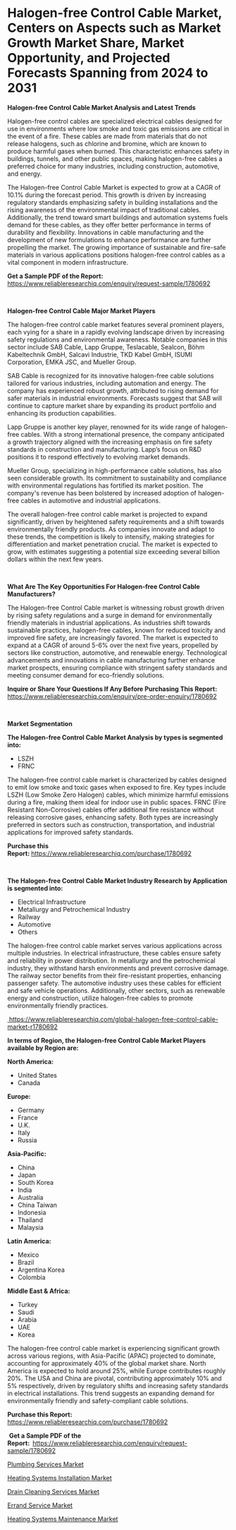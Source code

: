 <p><h1>Halogen-free Control Cable Market, Centers on Aspects such as Market Growth Market Share, Market Opportunity, and Projected Forecasts Spanning from 2024 to 2031</h1></p><p><strong>Halogen-free Control Cable Market Analysis and Latest Trends</strong></p>
<p><p>Halogen-free control cables are specialized electrical cables designed for use in environments where low smoke and toxic gas emissions are critical in the event of a fire. These cables are made from materials that do not release halogens, such as chlorine and bromine, which are known to produce harmful gases when burned. This characteristic enhances safety in buildings, tunnels, and other public spaces, making halogen-free cables a preferred choice for many industries, including construction, automotive, and energy.</p><p>The Halogen-free Control Cable Market is expected to grow at a CAGR of 10.1% during the forecast period. This growth is driven by increasing regulatory standards emphasizing safety in building installations and the rising awareness of the environmental impact of traditional cables. Additionally, the trend toward smart buildings and automation systems fuels demand for these cables, as they offer better performance in terms of durability and flexibility. Innovations in cable manufacturing and the development of new formulations to enhance performance are further propelling the market. The growing importance of sustainable and fire-safe materials in various applications positions halogen-free control cables as a vital component in modern infrastructure.</p></p>
<p><strong>Get a Sample PDF of the Report:&nbsp;</strong> <a href="https://www.reliableresearchiq.com/enquiry/request-sample/1780692?utm_campaign=1896&utm_medium=2&utm_source=Github&utm_content=ia&utm_term=20122024&utm_id=halogen-free-control-cable">https://www.reliableresearchiq.com/enquiry/request-sample/1780692</a></p>
<p>&nbsp;</p>
<p><strong>Halogen-free Control Cable Major Market Players</strong></p>
<p><p>The halogen-free control cable market features several prominent players, each vying for a share in a rapidly evolving landscape driven by increasing safety regulations and environmental awareness. Notable companies in this sector include SAB Cable, Lapp Gruppe, Teslacable, Sealcon, Böhm Kabeltechnik GmbH, Salcavi Industrie, TKD Kabel GmbH, ISUMI Corporation, EMKA JSC, and Mueller Group.</p><p>SAB Cable is recognized for its innovative halogen-free cable solutions tailored for various industries, including automation and energy. The company has experienced robust growth, attributed to rising demand for safer materials in industrial environments. Forecasts suggest that SAB will continue to capture market share by expanding its product portfolio and enhancing its production capabilities.</p><p>Lapp Gruppe is another key player, renowned for its wide range of halogen-free cables. With a strong international presence, the company anticipated a growth trajectory aligned with the increasing emphasis on fire safety standards in construction and manufacturing. Lapp’s focus on R&D positions it to respond effectively to evolving market demands.</p><p>Mueller Group, specializing in high-performance cable solutions, has also seen considerable growth. Its commitment to sustainability and compliance with environmental regulations has fortified its market position. The company's revenue has been bolstered by increased adoption of halogen-free cables in automotive and industrial applications.</p><p>The overall halogen-free control cable market is projected to expand significantly, driven by heightened safety requirements and a shift towards environmentally friendly products. As companies innovate and adapt to these trends, the competition is likely to intensify, making strategies for differentiation and market penetration crucial. The market is expected to grow, with estimates suggesting a potential size exceeding several billion dollars within the next few years.</p></p>
<p>&nbsp;</p>
<p><strong>What Are The Key Opportunities For Halogen-free Control Cable Manufacturers?</strong></p>
<p><p>The Halogen-free Control Cable market is witnessing robust growth driven by rising safety regulations and a surge in demand for environmentally friendly materials in industrial applications. As industries shift towards sustainable practices, halogen-free cables, known for reduced toxicity and improved fire safety, are increasingly favored. The market is expected to expand at a CAGR of around 5-6% over the next five years, propelled by sectors like construction, automotive, and renewable energy. Technological advancements and innovations in cable manufacturing further enhance market prospects, ensuring compliance with stringent safety standards and meeting consumer demand for eco-friendly solutions.</p></p>
<p><strong>Inquire or Share Your Questions If Any Before Purchasing This Report:</strong> <a href="https://www.reliableresearchiq.com/enquiry/pre-order-enquiry/1780692?utm_campaign=1896&utm_medium=2&utm_source=Github&utm_content=ia&utm_term=20122024&utm_id=halogen-free-control-cable">https://www.reliableresearchiq.com/enquiry/pre-order-enquiry/1780692</a></p>
<p>&nbsp;</p>
<p><strong>Market Segmentation</strong></p>
<p><strong>The Halogen-free Control Cable Market Analysis by types is segmented into:</strong></p>
<p><ul><li>LSZH</li><li>FRNC</li></ul></p>
<p><p>The halogen-free control cable market is characterized by cables designed to emit low smoke and toxic gases when exposed to fire. Key types include LSZH (Low Smoke Zero Halogen) cables, which minimize harmful emissions during a fire, making them ideal for indoor use in public spaces. FRNC (Fire Resistant Non-Corrosive) cables offer additional fire resistance without releasing corrosive gases, enhancing safety. Both types are increasingly preferred in sectors such as construction, transportation, and industrial applications for improved safety standards.</p></p>
<p><strong>Purchase this Report:&nbsp;</strong><a href="https://www.reliableresearchiq.com/purchase/1780692?utm_campaign=1896&utm_medium=2&utm_source=Github&utm_content=ia&utm_term=20122024&utm_id=halogen-free-control-cable">https://www.reliableresearchiq.com/purchase/1780692</a></p>
<p>&nbsp;</p>
<p><strong>The Halogen-free Control Cable Market Industry Research by Application is segmented into:</strong></p>
<p><ul><li>Electrical Infrastructure</li><li>Metallurgy and Petrochemical Industry</li><li>Railway</li><li>Automotive</li><li>Others</li></ul></p>
<p><p>The halogen-free control cable market serves various applications across multiple industries. In electrical infrastructure, these cables ensure safety and reliability in power distribution. In metallurgy and the petrochemical industry, they withstand harsh environments and prevent corrosive damage. The railway sector benefits from their fire-resistant properties, enhancing passenger safety. The automotive industry uses these cables for efficient and safe vehicle operations. Additionally, other sectors, such as renewable energy and construction, utilize halogen-free cables to promote environmentally friendly practices.</p></p>
<p><a href="https://www.reliableresearchiq.com/global-halogen-free-control-cable-market-r1780692?utm_campaign=1896&utm_medium=2&utm_source=Github&utm_content=ia&utm_term=20122024&utm_id=halogen-free-control-cable">&nbsp;https://www.reliableresearchiq.com/global-halogen-free-control-cable-market-r1780692</a></p>
<p><strong>In terms of Region, the Halogen-free Control Cable Market Players available by Region are:</strong></p>
<p>
    <p> <strong> North America: </strong>
        <ul>
            <li>United States</li>
            <li>Canada</li>
        </ul>
        </p> 
    <p> <strong> Europe: </strong>
        <ul>
            <li>Germany</li>
            <li>France</li>
            <li>U.K.</li>
            <li>Italy</li>
            <li>Russia</li>
        </ul>
        </p> 
    <p> <strong> Asia-Pacific: </strong>
        <ul>
            <li>China</li>
            <li>Japan</li>
            <li>South Korea</li>
            <li>India</li>
            <li>Australia</li>
            <li>China Taiwan</li>
            <li>Indonesia</li>
            <li>Thailand</li>
            <li>Malaysia</li>
        </ul>
        </p> 
    <p> <strong> Latin America: </strong>
        <ul>
            <li>Mexico</li>
            <li>Brazil</li>
            <li>Argentina Korea</li>
            <li>Colombia</li>
        </ul>
        </p> 
    <p> <strong> Middle East & Africa: </strong>
        <ul>
            <li>Turkey</li>
            <li>Saudi</li>
            <li>Arabia</li>
            <li>UAE</li>
            <li>Korea</li>
        </ul>
    </p>
    </p>
<p><p>The halogen-free control cable market is experiencing significant growth across various regions, with Asia-Pacific (APAC) projected to dominate, accounting for approximately 40% of the global market share. North America is expected to hold around 25%, while Europe contributes roughly 20%. The USA and China are pivotal, contributing approximately 10% and 5% respectively, driven by regulatory shifts and increasing safety standards in electrical installations. This trend suggests an expanding demand for environmentally friendly and safety-compliant cable solutions.</p></p>
<p><strong>Purchase this Report: </strong><a href="https://www.reliableresearchiq.com/purchase/1780692?utm_campaign=1896&utm_medium=2&utm_source=Github&utm_content=ia&utm_term=20122024&utm_id=halogen-free-control-cable">https://www.reliableresearchiq.com/purchase/1780692</a></p>
<p>&nbsp;<strong>Get a Sample PDF of the Report:&nbsp;&nbsp;</strong><a href="https://www.reliableresearchiq.com/enquiry/request-sample/1780692?utm_campaign=1896&utm_medium=2&utm_source=Github&utm_content=ia&utm_term=20122024&utm_id=halogen-free-control-cable">https://www.reliableresearchiq.com/enquiry/request-sample/1780692</a></p>
<p><strong></strong></p>
<p><p><a href="https://www.linkedin.com/pulse/state-plumbing-services-market-projected-growth-cagr-832024-0oxtc?utm_campaign=1896&utm_medium=2&utm_source=Github&utm_content=ia&utm_term=20122024&utm_id=halogen-free-control-cable">Plumbing Services Market</a></p><p><a href="https://www.linkedin.com/pulse/heating-systems-installation-market-analysis-major-challenges-uwq2c?utm_campaign=1896&utm_medium=2&utm_source=Github&utm_content=ia&utm_term=20122024&utm_id=halogen-free-control-cable">Heating Systems Installation Market</a></p><p><a href="https://www.linkedin.com/pulse/drain-cleaning-services-market-trends-revenue-forecast-ndmoc?utm_campaign=1896&utm_medium=2&utm_source=Github&utm_content=ia&utm_term=20122024&utm_id=halogen-free-control-cable">Drain Cleaning Services Market</a></p><p><a href="https://www.linkedin.com/pulse/errand-service-market-global-regional-analysis-focus-u4ade?utm_campaign=1896&utm_medium=2&utm_source=Github&utm_content=ia&utm_term=20122024&utm_id=halogen-free-control-cable">Errand Service Market</a></p><p><a href="https://www.linkedin.com/pulse/heating-systems-maintenance-market-research-report-analyzing-oe3jc?utm_campaign=1896&utm_medium=2&utm_source=Github&utm_content=ia&utm_term=20122024&utm_id=halogen-free-control-cable">Heating Systems Maintenance Market</a></p></p>
